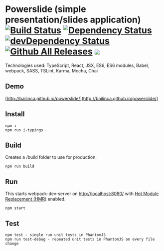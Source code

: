 # Powerslide (simple presentation/slides application) [![Build Status](https://travis-ci.org/bailinca/powerslide.svg)](https://travis-ci.org/bailinca/powerslide) [![Dependency Status](https://david-dm.org/bailinca/powerslide.svg)](https://david-dm.org/bailinca/powerslide) [![devDependency Status](https://david-dm.org/dev/bailinca/powerslide/peer-status.svg)](https://david-dm.org/dev/bailinca/powerslide#info=devDependencies) [![Github All Releases](https://img.shields.io/github/downloads/bailinca/powerslide/total.svg?maxAge=2592000)]() [![](https://img.shields.io/badge/hailei-100%25-blue.svg)](https://img.shields.io/badge/hailei-100%25-blue.svg)

Technologies used: TypeScript, React, JSX, ES6, ES6 modules, Babel, webpack, SASS, TSLint, Karma, Mocha, Chai

## Demo
[http://bailinca.github.io/powerslide/](http://bailinca.github.io/powerslide/)

## Install
```
npm i
npm run i-typings
```

## Build
Creates a /build folder to use for production.
```
npm run build
```

## Run
This starts webpack-dev-server on [http://localhost:8080/](http://localhost:8080/) with [Hot Module Replacement (HMR)](https://webpack.github.io/docs/hot-module-replacement.html) enabled.
```
npm start
```

## Test
```
npm test - single run unit tests in PhantomJS
npm run test-debug - repeated unit tests in PhantomJS on every file change
```
